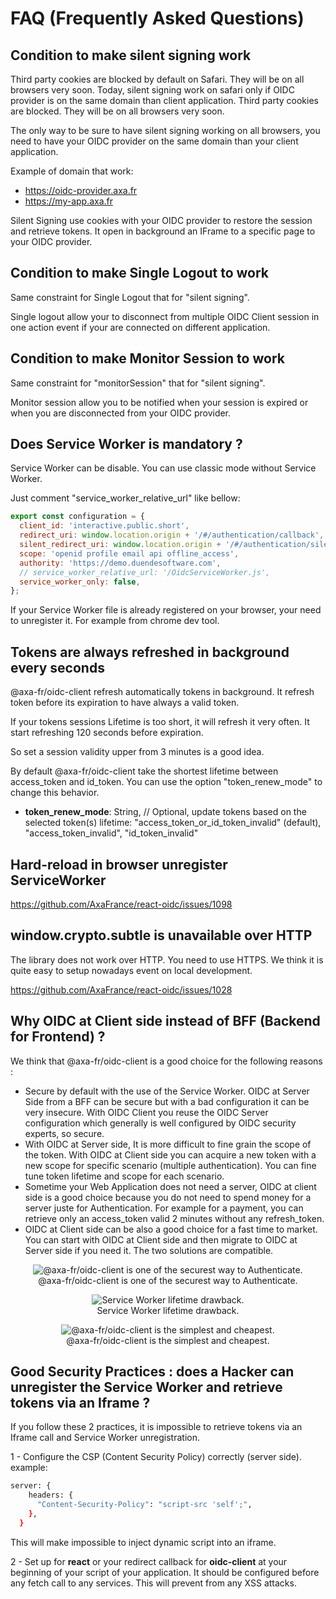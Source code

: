 # FAQ (Frequently Asked Questions)

## Condition to make silent signing work 

Third party cookies are blocked by default on Safari. 
They will be on all browsers very soon.
Today, silent signing work on safari only if OIDC provider is on the same domain than client application. 
Third party cookies are blocked. They will be on all browsers very soon.

The only way to be sure to have silent signing working on all browsers, you need to have your OIDC provider on the same domain than your client application.

Example of domain that work:
- https://oidc-provider.axa.fr
- https://my-app.axa.fr

Silent Signing use cookies with your OIDC provider to restore the session and retrieve tokens.
It open in background an IFrame to a specific page to your OIDC provider.

## Condition to make Single Logout to work

Same constraint for Single Logout that for "silent signing".

Single logout allow your to disconnect from multiple OIDC Client session in one action event if your are connected on different application.

## Condition to make Monitor Session to work

Same constraint for "monitorSession" that for "silent signing".

Monitor session allow you to be notified when your session is expired or when you are disconnected from your OIDC provider.

## Does Service Worker is mandatory ?

Service Worker can be disable. 
You can use classic mode without Service Worker.

Just comment "service_worker_relative_url" like bellow:

````javascript
export const configuration = {
  client_id: 'interactive.public.short',
  redirect_uri: window.location.origin + '/#/authentication/callback',
  silent_redirect_uri: window.location.origin + '/#/authentication/silent-callback',
  scope: 'openid profile email api offline_access',
  authority: 'https://demo.duendesoftware.com',
  // service_worker_relative_url: '/OidcServiceWorker.js',
  service_worker_only: false,
};
````

If your Service Worker file is already registered on your browser, your need to unregister it. For example from chrome dev tool. 

## Tokens are always refreshed in background every seconds

@axa-fr/oidc-client refresh automatically tokens in  background.
It refresh token before its expiration to have always a valid token.

If your tokens sessions Lifetime is too short, it will refresh it very often.
It start refreshing 120 seconds before expiration.

So set a session validity upper from 3 minutes is a good idea.

By default @axa-fr/oidc-client take the shortest lifetime between access_token and id_token.
You can use the option "token_renew_mode" to change this behavior.

 - **token_renew_mode**: String, // Optional, update tokens based on the selected token(s) lifetime: "access_token_or_id_token_invalid" (default), "access_token_invalid", "id_token_invalid"

## Hard-reload in browser unregister ServiceWorker
https://github.com/AxaFrance/react-oidc/issues/1098

## window.crypto.subtle is unavailable over HTTP

The library does not work over HTTP. You need to use HTTPS.
We think it is quite easy to setup nowadays event on local development.

https://github.com/AxaFrance/react-oidc/issues/1028

## Why OIDC at Client side instead of BFF (Backend for Frontend) ?

We think that @axa-fr/oidc-client is a good choice for the following reasons :
- Secure by default with the use of the Service Worker. OIDC at Server Side from a BFF can be secure but with a bad configuration it can be very insecure. With OIDC Client you reuse the OIDC Server configuration which generally is well configured by OIDC security experts, so secure.
- With OIDC at Server side, It is more difficult to fine grain the scope of the token. With OIDC at Client side you can acquire a new token with a new scope for specific scenario (multiple authentication). You can fine tune token lifetime and scope for each scenario.
- Sometime your Web Application does not need a server, OIDC at client side is a good choice because you do not need to spend money for a server juste for Authentication. For example for a payment, you can retrieve only an access_token valid 2 minutes without any refresh_token.
- OIDC at Client side can be also a good choice for a fast time to market. You can start with OIDC at Client side and then migrate to OIDC at Server side if you need it. The two solutions are compatible.

<p align="center">
    <img src="./docs/img/react-oidc-secure.PNG"
     alt="@axa-fr/oidc-client is one of the securest way to Authenticate."
      />
  <br>
  @axa-fr/oidc-client is one of the securest way to Authenticate.
</p>

<p align="center">
    <img src="./docs/img/react-oidc-lifetime.PNG"
     alt="Service Worker lifetime drawback. "
      />
  <br>
  Service Worker lifetime drawback.
</p>

<p align="center">
    <img src="./docs/img/react-oidc-cost.PNG"
     alt="@axa-fr/oidc-client is the simplest and cheapest."
      />
  <br>
  @axa-fr/oidc-client is the simplest and cheapest.
</p>


## Good Security Practices : does a Hacker can unregister the Service Worker and retrieve tokens via an Iframe ?

If you follow these 2 practices, it is impossible to retrieve tokens via an Iframe call and Service Worker unregistration.

1 - Configure the CSP (Content Security Policy) correctly  (server side).
example:

````bash
server: {
    headers: {
      "Content-Security-Policy": "script-src 'self';",
    },
  }
````

This will make impossible to inject dynamic script into an iframe.

2 - Set up <OidcProvider> for **react** or your redirect callback for **oidc-client** at your beginning of your script of your application. 
It should be configured before any fetch call to any services.
This will prevent from any XSS attacks.
